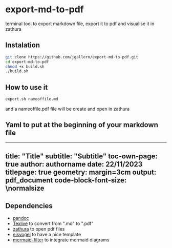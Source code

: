 # export-md-to-pdf
terminal tool to export markdown file, export it to pdf and visualise it in zathura

## Instalation
```bash
git clone https://github.com/jgallern/export-md-to-pdf.git
cd export-md-to-pdf
chmod +x build.sh
./build.sh
```

## How to use it

```bash
export.sh nameoffile.md
```
and a nameoffile.pdf file will be create and open in zathura

## Yaml to put at the beginning of your markdown file

---
title: "Title"
subtitle: "Subtitle"
toc-own-page: true
author: authorname
date: 22/11/2023
titlepage: true
geometry: margin=3cm
output: pdf_document
code-block-font-size: \normalsize
---

## Dependencies

* [pandoc](https://github.com/jgm/pandoc)
* [Texlive](https://tug.org/texlive) to convert from ".md" to ".pdf" 
* [zathura](https://github.com/pwmt/zathura) to open pdf files
* [eisvogel](https://github.com/enhuiz/eisvogel/tree/master) to have a nice template
* [mermaid-filter](https://github.com/raghur/mermaid-filter) to integrate mermaid diagrams

